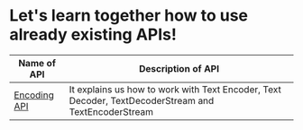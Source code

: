 # **Let's learn together how to use already existing APIs!**

| Name of API | Description of API |
|---|---|
|[Encoding API]()| It explains us how to work with Text Encoder, Text Decoder, TextDecoderStream and TextEncoderStream|

